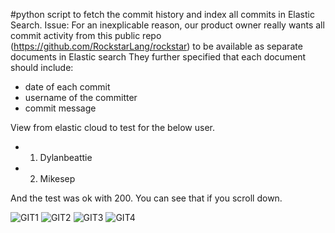 #python script to fetch the commit history and index all commits in Elastic Search.
Issue:
For an inexplicable reason, our product owner
really wants all commit activity from this public
repo (https://github.com/RockstarLang/rockstar) to be available as separate documents in
Elastic search
They further specified that each document
should include:
- date of each commit
- username of the committer
- commit message

View from elastic cloud to test for the below user.

- 1.	Dylanbeattie
- 2.	Mikesep
 
 
 And the test was ok with 200. You can see that if you scroll down. 


![GIT1](https://user-images.githubusercontent.com/37187773/140616971-f3a3e53f-97ac-447c-9b97-a595053d10ee.jpg)
![GIT2](https://user-images.githubusercontent.com/37187773/140616777-6234aafe-9b0f-4b59-adbe-f41f7535b8e5.png)
![GIT3](https://user-images.githubusercontent.com/37187773/140616780-ac1d5a3b-b2f0-4098-ac86-47fd1a6e9028.png)
![GIT4](https://user-images.githubusercontent.com/37187773/140616781-e0788cfc-d526-4b6f-ba9c-100fb9d1cce2.png)
